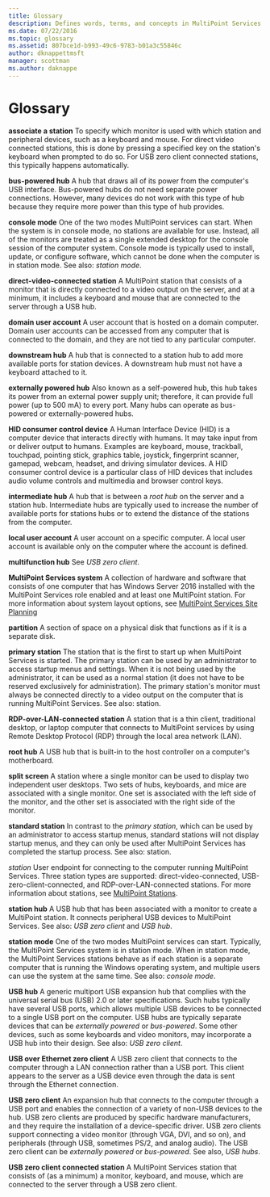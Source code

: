 ```yaml
---
title: Glossary
description: Defines words, terms, and concepts in MultiPoint Services
ms.date: 07/22/2016
ms.topic: glossary
ms.assetid: 807bce1d-b993-49c6-9783-b01a3c55846c
author: dknappettmsft
manager: scottman
ms.author: daknappe
---
```

# Glossary
**associate a station**
To specify which monitor is used with which station and peripheral devices, such as a keyboard and mouse. For direct video connected stations, this is done by pressing a specified key on the station's keyboard when prompted to do so. For USB zero client connected stations, this typically happens automatically.

**bus-powered hub**
A hub that draws all of its power from the computer's USB interface. Bus-powered hubs do not need separate power connections. However, many devices do not work with this type of hub because they require more power than this type of hub provides.

**console mode**
One of the two modes MultiPoint services can start. When the system is in console mode, no stations are available for use. Instead, all of the monitors are treated as a single extended desktop for the console session of the computer system. Console mode is typically used to install, update, or configure software, which cannot be done when the computer is in station mode. See also: *station mode*.

**direct-video-connected station**
A MultiPoint station that consists of a monitor that is directly connected to a video output on the server, and at a minimum, it includes a keyboard and mouse that are connected to the server through a USB hub.

**domain user account**
A user account that is hosted on a domain computer. Domain user accounts can be accessed from any computer that is connected to the domain, and they are not tied to any particular computer.

**downstream hub**
A hub that is connected to a station hub to add more available ports for station devices. A downstream hub must not have a keyboard attached to it.

**externally powered hub**
Also known as a self-powered hub, this hub takes its power from an external power supply unit; therefore, it can provide full power (up to 500 mA) to every port. Many hubs can operate as bus-powered or externally-powered hubs.

**HID consumer control device**
A Human Interface Device (HID) is a computer device that interacts directly with humans. It may take input from or deliver output to humans. Examples are keyboard, mouse, trackball, touchpad, pointing stick, graphics table, joystick, fingerprint scanner, gamepad, webcam, headset, and driving simulator devices. A HID consumer control device is a particular class of HID devices that includes audio volume controls and multimedia and browser control keys.

**intermediate hub**
A hub that is between a *root hub* on the server and a station hub. Intermediate hubs are typically used to increase the number of available ports for stations hubs or to extend the distance of the stations from the computer.

**local user account**
A user account on a specific computer. A local user account is available only on the computer where the account is defined.

**multifunction hub**
See *USB zero client*.

**MultiPoint Services system**
A collection of hardware and software that consists of one computer that has Windows Server 2016 installed with the MultiPoint Services role enabled and at least one MultiPoint station. For more information about system layout options, see [MultiPoint Services Site Planning](MultiPoint-services-Site-Planning.md)

**partition**
A section of space on a physical disk that functions as if it is a separate disk.

**primary station**
The station that is the first to start up when MultiPoint Services is started. The primary station can be used by an administrator to access startup menus and settings. When it is not being used by the administrator, it can be used as a normal station (it does not have to be reserved exclusively for administration). The primary station's monitor must always be connected directly to a video output on the computer that is running MultiPoint Services. See also: station.

**RDP-over-LAN-connected station**
A station that is a thin client, traditional desktop, or laptop computer that connects to MultiPoint services by using Remote Desktop Protocol (RDP) through the local area network (LAN).

**root hub**
A USB hub that is built-in to the host controller on a computer's motherboard.

**split screen**
A station where a single monitor can be used to display two independent user desktops. Two sets of hubs, keyboards, and mice are associated with a single monitor. One set is associated with the left side of the monitor, and the other set is associated with the right side of the monitor.

**standard station**
In contrast to the *primary station*, which can be used by an administrator to access startup menus, standard stations will not display startup menus, and they can only be used after MultiPoint Services has completed the startup process. See also: station.

*station*
User endpoint for connecting to the computer running MultiPoint Services. Three station types are supported: direct-video-connected, USB-zero-client-connected, and RDP-over-LAN-connected stations. For more information about stations, see [MultiPoint Stations](MultiPoint-services-Stations.md).

**station hub**
A USB hub that has been associated with a monitor to create a MultiPoint station. It connects peripheral USB devices to MultiPoint Services. See also: *USB zero client* and *USB hub*.

**station mode**
One of the two modes MultiPoint services can start. Typically, the MultiPoint Services system is in station mode. When in station mode, the MultiPoint Services stations behave as if each station is a separate computer that is running the Windows operating system, and multiple users can use the system at the same time. See also: *console mode*.

**USB hub**
A generic multiport USB expansion hub that complies with the universal serial bus (USB) 2.0 or later specifications. Such hubs typically have several USB ports, which allows multiple USB devices to be connected to a single USB port on the computer. USB hubs are typically separate devices that can be *externally powered* or *bus-powered*. Some other devices, such as some keyboards and video monitors, may incorporate a USB hub into their design. See also: *USB zero client*.

**USB over Ethernet zero client**
A USB zero client that connects to the computer through a LAN connection rather than a USB port. This client appears to the server as a USB device even through the data is sent through the Ethernet connection.

**USB zero client**
An expansion hub that connects to the computer through a USB port and enables the connection of a variety of non-USB devices to the hub. USB zero clients are produced by specific hardware manufacturers, and they require the installation of a device-specific driver. USB zero clients support connecting a video monitor (through VGA, DVI, and so on), and peripherals (through USB, sometimes PS/2, and analog audio). The USB zero client can be *externally powered* or *bus-powered*. See also, *USB hubs*.

**USB zero client connected station**
A MultiPoint Services station that consists of (as a minimum) a monitor, keyboard, and mouse, which are connected to the server through a USB zero client.

